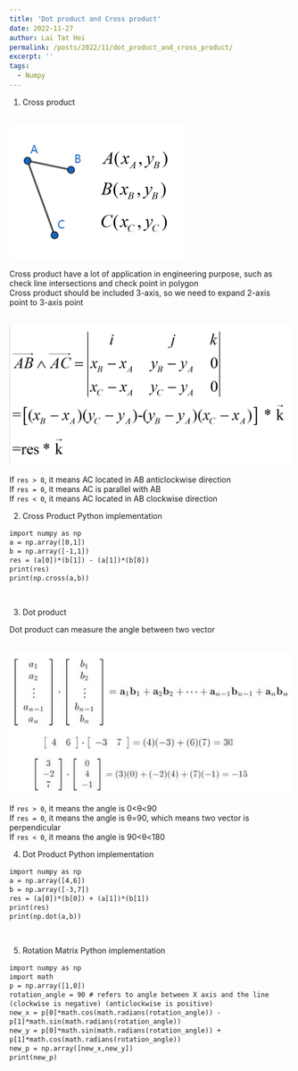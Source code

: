 ```yaml
---
title: 'Dot product and Cross product'
date: 2022-11-27
author: Lai Tat Hei
permalink: /posts/2022/11/dot_product_and_cross_product/
excerpt: ''
tags:
  - Numpy
---
```


1. Cross product<br/>

<br/><img src='/images/cross_product_picture_1.png'><br/>

Cross product have a lot of application in engineering purpose, such as check line intersections and check point in polygon<br/>
Cross product should be included 3-axis, so we need to expand 2-axis point to 3-axis point<br/>

<br/><img src='/images/cross_product_picture_2.png'><br/>

If `res > 0`, it means AC located in AB anticlockwise direction<br/>
If `res = 0`, it means AC is parallel with AB<br/>
If `res < 0`, it means AC located in AB clockwise direction<br/>

2. Cross Product Python implementation<br/>

```
import numpy as np
a = np.array([0,1])
b = np.array([-1,1])
res = (a[0])*(b[1]) - (a[1])*(b[0])
print(res)
print(np.cross(a,b))
```
<br/>

3. Dot product<br/>

Dot product can measure the angle between two vector

<br/><img src='/images/dot_product_picture_1.png'><br/>

If `res > 0`, it means the angle is 0<θ<90<br/>
If `res = 0`, it means the angle is θ=90, which means two vector is perpendicular<br/>
If `res < 0`, it means the angle is 90<θ<180<br/>

4. Dot Product Python implementation<br/>

```
import numpy as np
a = np.array([4,6])
b = np.array([-3,7])
res = (a[0])*(b[0]) + (a[1])*(b[1])
print(res)
print(np.dot(a,b))
```
<br/>

5. Rotation Matrix Python implementation

```
import numpy as np
import math
p = np.array([1,0])
rotation_angle = 90 # refers to angle between X axis and the line (clockwise is negative) (anticlockwise is positive)
new_x = p[0]*math.cos(math.radians(rotation_angle)) - p[1]*math.sin(math.radians(rotation_angle))
new_y = p[0]*math.sin(math.radians(rotation_angle)) + p[1]*math.cos(math.radians(rotation_angle))
new_p = np.array([new_x,new_y])
print(new_p)
```
